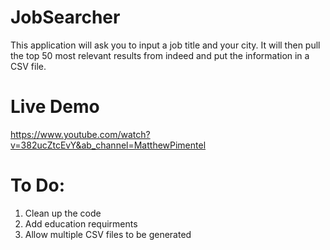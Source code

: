 # JobSearcher
This application will ask you to input a job title and your city. It will then pull the top 50 most relevant results from indeed and put the information in a CSV file.
# Live Demo
https://www.youtube.com/watch?v=382ucZtcEvY&ab_channel=MatthewPimentel
# To Do:
1. Clean up the code
2. Add education requirments
3. Allow multiple CSV files to be generated
